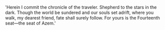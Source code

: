 'Herein I commit the chronicle of the traveler. Shepherd to the stars in the dark.
 Though the world be sundered and our souls set adrift, where you walk, my dearest friend, fate shall surely follow. 
 For yours is the Fourteenth seat—the seat of Azem.'

